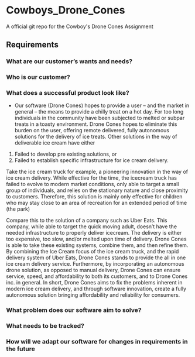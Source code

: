 # Cowboys_Drone_Cones
A official git repo for the Cowboy's Drone Cones Assignment

## Requirements

### What are our customer’s wants and needs?

### Who is our customer?

### What does a successful product look like?

*   Our software (Drone Cones) hopes to provide a user – and the market in general – the means to provide a chilly treat on a hot day. For too long individuals in the community have been subjected to melted or     subpar treats in a toasty environment. Drone Cones hopes to eliminate this burden on the user, offering remote delivered, fully autonomous solutions for the delivery of ice treats. Other solutions in the way of deliverable ice cream have either 

1.  Failed to develop pre existing solutions,
or 
2.  Failed to establish specific infrastructure for ice cream delivery. 
    
Take the ice cream truck for example, a pioneering innovation in the way of ice cream delivery. While effective for the time, the icecream truck has failed to evolve to modern market conditions, only able to target a small group of individuals, and relies on the stationary nature and close proximity to customers. Therefore, this solution is mainly only effective for children who may stay close to an area of recreation for an extended period of time (the park)

Compare this to the solution of a company such as Uber Eats. This company, while able to target the quick moving adult, doesn’t have the needed infrastructure to properly deliver icecream. The delivery is either too expensive, too slow, and/or melted upon time of delivery. 
Drone Cones is able to take these existing systems, combine them, and then refine them. By combining the Ice Cream focus of the ice cream truck, and the rapid delivery system of Uber Eats, Drone Cones stands to provide the all in one ice cream delivery service. Furthermore, by incorporating an autonomous drone solution, as opposed to manual delivery, Drone Cones can ensure service, speed, and affordability to both its customers, and to Drone Cones inc. in general. 
In short, Drone Cones aims to fix the problems inherent in modern ice cream delivery, and through software innovation, create a fully autonomous solution bringing affordability and reliability for consumers. 


### What problem does our software aim to solve?

### What needs to be tracked?

### How will we adapt our software for changes in requirements in the future


